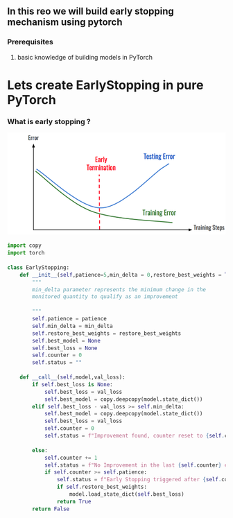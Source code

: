 ## In this reo we will build early stopping mechanism using pytorch

### Prerequisites

1.  basic knowledge of building models in PyTorch

</div>

<div class="cell markdown">

# Lets create EarlyStopping in pure PyTorch

### What is early stopping ?

![Alt text](early%20stopping.png)

</div>

<div class="cell code">

``` python
import copy
import torch

class EarlyStopping:
    def __init__(self,patience=5,min_delta = 0,restore_best_weights = True):
        """
        min_delta parameter represents the minimum change in the 
        monitored quantity to qualify as an improvement  
        
        """
        self.patience = patience
        self.min_delta = min_delta
        self.restore_best_weights = restore_best_weights
        self.best_model = None
        self.best_loss = None
        self.counter = 0
        self.status = ""

    def __call__(self,model,val_loss):
        if self.best_loss is None:
            self.best_loss = val_loss
            self.best_model = copy.deepcopy(model.state_dict())
        elif self.best_loss - val_loss >= self.min_delta:
            self.best_model = copy.deepcopy(model.state_dict())
            self.best_loss = val_loss
            self.counter = 0
            self.status = f"Improvement found, counter reset to {self.counter}"

        else:
            self.counter += 1
            self.status = f"No Improvement in the last {self.counter} epochs"
            if self.counter >= self.patience:
                self.status = f"Early Stopping triggered after {self.counter} epochs"
                if self.restore_best_weights:
                    model.load_state_dict(self.best_loss)
                return True
        return False
```

</div>
